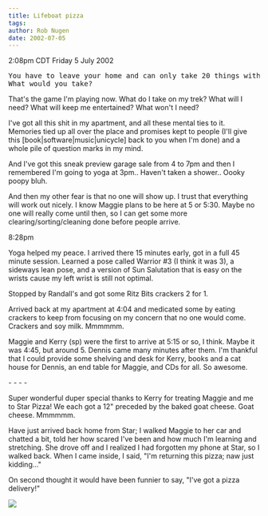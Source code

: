 ```yaml
---
title: Lifeboat pizza
tags: 
author: Rob Nugen
date: 2002-07-05
---
```


<p class=date>2:08pm CDT Friday 5 July 2002</p>

<pre>
You have to leave your home and can only take 20 things with you.
What would you take?
</pre>

<p>That's the game I'm playing now.  What do I take on my trek?  What
will I need?  What will keep me entertained?  What won't I need?</p>

<p>I've got all this shit in my apartment, and all these mental ties
to it.  Memories tied up all over the place and promises kept to
people (I'll give this [book|software|music|unicycle] back to you when
I'm done) and a whole pile of question marks in my mind.</p>

<p>And I've got this sneak preview garage sale from 4 to 7pm and then
I remembered I'm going to yoga at 3pm..  Haven't taken a shower..
Oooky poopy bluh.</p>

<p>And then my other fear is that no one will show up.  I trust that
everything will work out nicely.  I know Maggie plans to be here at 5
or 5:30.  Maybe no one will really come until then, so I can get some
more clearing/sorting/cleaning done before people arrive.</p>

<p class=date>8:28pm</p>

<p>Yoga helped my peace.  I arrived there 15 minutes early, got in a
full 45 minute session.  Learned a pose called Warrior #3 (I think it
was 3), a sideways lean pose, and a version of Sun Salutation that is
easy on the wrists cause my left wrist is still not optimal.</p>

<p>Stopped by Randall's and got some Ritz Bits crackers 2 for 1.</p>

<p>Arrived back at my apartment at 4:04 and medicated some by eating
crackers to keep from focusing on my concern that no one would come.
Crackers and soy milk.  Mmmmmm.</p>

<p>Maggie and Kerry (sp) were the first to arrive at 5:15 or so, I
think.  Maybe it was 4:45, but around 5.  Dennis came many minutes
after them.  I'm thankful that I could provide some shelving and desk
for Kerry, books and a cat house for Dennis, an end table for Maggie,
and CDs for all.  So awesome.</p>

<p>- - - -</p>

<p>Super wonderful duper special thanks to Kerry for treating Maggie
and me to Star Pizza!  We each got a 12" preceded by the baked goat
cheese.  Goat cheese.  Mmmmmm.</p>

<p>Have just arrived back home from Star; I walked Maggie to her car
and chatted a bit, told her how scared I've been and how much I'm
learning and stretching.  She drove off and I realized I had forgotten
my phone at Star, so I walked back.  When I came inside, I said, "I'm
returning this pizza; naw just kidding..."</p>

<p>On second thought it would have been funnier to say, "I've got a
pizza delivery!"</p>

<p><img src="/images/rob/wL-ROB.gif"/></p>
